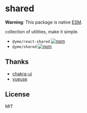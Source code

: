 # shared

**Warning**: This package is native [ESM](https://developer.mozilla.org/en-US/docs/Web/JavaScript/Guide/Modules).

collection of utilities, make it simple.

- `@yme/react-shared` [![npm](https://img.shields.io/npm/v/@yme/react-shared?color=5755d9&label=)](https://www.npmjs.com/package/@yme/react-shared)
- `@yme/shared` [![npm](https://img.shields.io/npm/v/@yme/shared?color=5755d9&label=)](https://www.npmjs.com/package/@yme/shared)

## Thanks

- [chakra-ui](https://github.com/chakra-ui/chakra-ui/)
- [vueuse](https://github.com/vueuse/vueuse/)

## License

MIT
